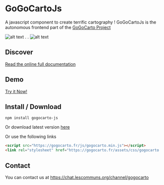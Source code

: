 GoGoCartoJs
==========
A javascript component to create terrific cartography ! GoGoCartoJs is the autonomous frontend part of the [GoGoCarto Project](https://gitlab.adullact.net/pixelhumain/GoGoCarto)

![alt text](https://gitlab.adullact.net/pixelhumain/GoGoCartoJs/raw/master/docs/images/desktop.png "Desktop")
.   .   ![alt text](https://gitlab.adullact.net/pixelhumain/GoGoCartoJs/raw/master/docs/images/mobile.png "Mobile")


Discover
-------------------

[Read the online full documentation](https://pixelhumain.gitlab.io/GoGoCartoJs)

Demo
-----

[Try it Now!](https://pixelhumain.gitlab.io/GoGoCartoJs/web/examples)


Install / Download
--------
`npm install gogocarto-js`

Or download latest version [here](https://gitlab.adullact.net/pixelhumain/GoGoCartoJs/tags)

Or use the following links
```html
<script src="https://gogocarto.fr/js/gogocarto.min.js"></script> 
<link rel="stylesheet" href="https://gogocarto.fr/assets/css/gogocarto.min.css"> 
```


Contact
--------
You can contact us at https://chat.lescommuns.org/channel/gogocarto


